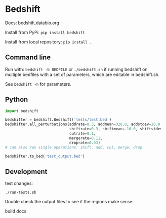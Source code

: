 # Bedshift

Docs: bedshift.databio.org

Install from PyPi: `pip install bedshift`

Install from local repository: `pip install .`

## Command line

Run with: `bedshift -b BEDFILE` or `./bedshift.sh` if running bedshift on multiple bedfiles with a set of parameters, which are editable in bedshift.sh.

See `bedshift -h` for parameters.

## Python

```py
import bedshift

bedshifter = bedshift.Bedshift('tests/test.bed')
bedshifter.all_perturbations(addrate=0.3, addmean=320.0, addstdev=20.0, 
							 shiftrate=0.3, shiftmean=-10.0, shiftstdev=120.0, 
							 cutrate=0.1, 
							 mergerate=0.11, 
							 droprate=0.03)
# can also run single operations: shift, add, cut, merge, drop

bedshifter.to_bed('test_output.bed')
```



## Development

test changes:

```
./run-tests.sh
```

Double check the output files to see if the regions make sense.

build docs:



